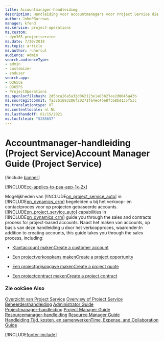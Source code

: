 ```yaml
---
title: Accountmanager-handleiding
description: Handleiding voor accountmanagers voor Project Service die u begeleidt bij het verkoop- en contractproces voor op projecten gebaseerde accounts.
author: JohnPBurrows
manager: kfend
ms.service: project-operations
ms.custom:
- dyn365-projectservice
ms.date: 7/30/2018
ms.topic: article
ms.author: ruhercul
audience: Admin
search.audienceType:
- admin
- customizer
- enduser
search.app:
- D365CE
- D365PS
- ProjectOperations
ms.openlocfilehash: 2d5bca26a5a32d062123e1a83b27ee2d0045a43b
ms.sourcegitcommit: fa32b1893286f20271fa4ec4be8fc68bd135f53c
ms.translationtype: HT
ms.contentlocale: nl-NL
ms.lasthandoff: 02/15/2021
ms.locfileid: "5285657"
---
```

# <a name="account-manager-guide-project-service"></a><span data-ttu-id="ef1b8-103">Accountmanager-handleiding (Project Service)</span><span class="sxs-lookup"><span data-stu-id="ef1b8-103">Account Manager Guide (Project Service)</span></span>

[!include [banner](../includes/psa-now-project-operations.md)]

[!INCLUDE[cc-applies-to-psa-app-1x-2x](../includes/cc-applies-to-psa-app-1x-2x.md)]

<span data-ttu-id="ef1b8-104">Mogelijkheden van [!INCLUDE[pn_project_service_auto](../includes/pn-project-service-auto.md)] in [!INCLUDE[pn_dynamics_crm](../includes/pn-dynamics-crm.md)] begeleiden u bij het verkoop- en contactproces voor op projecten gebaseerde accounts.</span><span class="sxs-lookup"><span data-stu-id="ef1b8-104">[!INCLUDE[pn_project_service_auto](../includes/pn-project-service-auto.md)] capabilities in [!INCLUDE[pn_dynamics_crm](../includes/pn-dynamics-crm.md)] guide you through the sales and contracts process for project-based accounts.</span></span> <span data-ttu-id="ef1b8-105">Naast het maken van accounts, op basis van deze handleiding u door het verkoopproces, waaronder:</span><span class="sxs-lookup"><span data-stu-id="ef1b8-105">In addition to creating accounts, this guide takes you through the sales process, including:</span></span>  
  
-   [<span data-ttu-id="ef1b8-106">Klantaccount maken</span><span class="sxs-lookup"><span data-stu-id="ef1b8-106">Create a customer account</span></span>](../psa/create-customer-account.md)  
  
-   [<span data-ttu-id="ef1b8-107">Een projectverkoopkans maken</span><span class="sxs-lookup"><span data-stu-id="ef1b8-107">Create a project opportunity</span></span>](../psa/create-project-opportunity.md)  
  
-   [<span data-ttu-id="ef1b8-108">Een projectprijsopgave maken</span><span class="sxs-lookup"><span data-stu-id="ef1b8-108">Create a project quote</span></span>](../psa/create-project-quote.md)  
  
-   [<span data-ttu-id="ef1b8-109">Een projectcontract maken</span><span class="sxs-lookup"><span data-stu-id="ef1b8-109">Create a project contract</span></span>](../psa/create-project-contract.md)  
  
  
### <a name="see-also"></a><span data-ttu-id="ef1b8-110">Zie ook</span><span class="sxs-lookup"><span data-stu-id="ef1b8-110">See Also</span></span>  
 <span data-ttu-id="ef1b8-111">[Overzicht van Project Service](../psa/overview.md) </span><span class="sxs-lookup"><span data-stu-id="ef1b8-111">[Overview of Project Service](../psa/overview.md) </span></span>  
 <span data-ttu-id="ef1b8-112">[Beheerdershandleiding](../psa/admin-guide.md) </span><span class="sxs-lookup"><span data-stu-id="ef1b8-112">[Administrator Guide](../psa/admin-guide.md) </span></span>  
 <span data-ttu-id="ef1b8-113">[Projectmanager-handleiding](../psa/project-manager-guide.md) </span><span class="sxs-lookup"><span data-stu-id="ef1b8-113">[Project Manager Guide](../psa/project-manager-guide.md) </span></span>  
 <span data-ttu-id="ef1b8-114">[Resourcemanager-handleiding](../psa/resource-manager-guide.md) </span><span class="sxs-lookup"><span data-stu-id="ef1b8-114">[Resource Manager Guide](../psa/resource-manager-guide.md) </span></span>  
 [<span data-ttu-id="ef1b8-115">Handleiding Tijd, kosten, en samenwerken</span><span class="sxs-lookup"><span data-stu-id="ef1b8-115">Time, Expense, and Collaboration Guide</span></span>](../psa/time-expense-collaboration-guide.md)


[!INCLUDE[footer-include](../includes/footer-banner.md)]